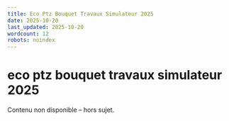 ```yaml
---
title: Eco Ptz Bouquet Travaux Simulateur 2025
date: 2025-10-20
last_updated: 2025-10-20
wordcount: 12
robots: noindex
---
```


# eco ptz bouquet travaux simulateur 2025

Contenu non disponible – hors sujet.